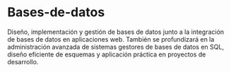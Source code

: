 # Bases-de-datos
Diseño, implementación y gestión de bases de datos junto a la integración de bases de datos en aplicaciones web. También se profundizará en la administración avanzada de sistemas gestores de bases de datos en SQL, diseño eficiente de esquemas y aplicación práctica en proyectos de desarrollo.

